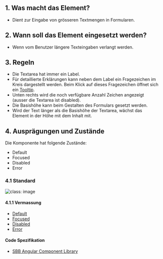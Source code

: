## 1. Was macht das Element? 
* Dient zur Eingabe von grösseren Textmengen in Formularen.

## 2. Wann soll das Element eingesetzt werden?
* Wenn vom Benutzer längere Texteingaben verlangt werden.

## 3. Regeln 
* Die Textarea hat immer ein Label.
* Für detaillierte Erklärungen kann neben dem Label ein Fragezeichen im Kreis dargestellt werden. Beim Klick auf dieses Fragezeichen öffnet sich ein [Tooltip](https://digital.sbb.ch/de/webapps/components/tooltip).
* Unten rechts wird die noch verfügbare Anzahl Zeichen angezeigt (ausser die Textarea ist disabled).
* Die Basishöhe kann beim Gestalten des Formulars gesetzt werden.
* Wird der Text länger als die Basishöhe der Textarea, wächst das Element in der Höhe mit dem Inhalt mit.

## 4. Ausprägungen und Zustände
Die Komponente hat folgende Zustände:
* Default
* Focused
* Disabled
* Error

### 4.1 Standard
![](https://raw.githubusercontent.com/sbb-design-systems/sbb-design-system/master/webapp/components/textarea/images/textarea_default.png 'class: image')


#### 4.1.1 Vermassung
* [Default](https://sbb.invisionapp.com/d/main#/console/17140415/355318587/inspect)
* [Focused](https://sbb.invisionapp.com/d/main#/console/17140415/355318588/inspect)
* [Disabled](https://sbb.invisionapp.com/d/main#/console/17140415/355318586/inspect)
* [Error](https://sbb.invisionapp.com/d/main#/console/17140415/355318589/inspect)

#### Code Spezifikation
* [SBB Angular Component Library](https://sbb-angular.app.sbb.ch/latest/business/components/textarea)

